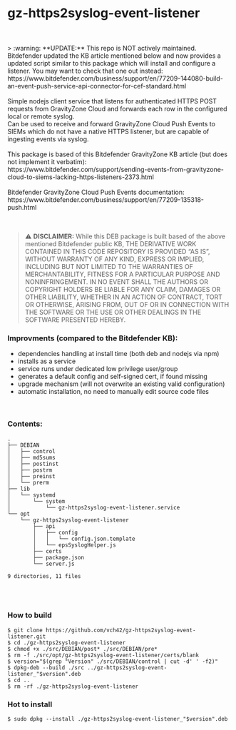 # gz-https2syslog-event-listener
<br />
<br />
> :warning: **UPDATE:** This repo is NOT actively maintained. Bitdefender updated the KB article mentioned below and now provides a updated script similar to this package which will install and configure a listener. You may want to check that one out instead: https://www.bitdefender.com/business/support/en/77209-144080-build-an-event-push-service-api-connector-for-cef-standard.html
<br />
<br />
Simple nodejs client service that listens for authenticated HTTPS POST requests from GravityZone Cloud and forwards each row in the configured local or remote syslog.<br />
Can be used to receive and forward GravityZone Cloud Push Events to SIEMs which do not have a native HTTPS listener, but are capable of ingesting events via syslog.<br />
<br />
This package is based of this Bitdefender GravityZone KB article (but does not implement it verbatim): <br />
https://www.bitdefender.com/support/sending-events-from-gravityzone-cloud-to-siems-lacking-https-listeners-2373.html <br />
<br />
Bitdefender GravityZone Cloud Push Events documentation: <br />
https://www.bitdefender.com/business/support/en/77209-135318-push.html<br />
<br />
<br />

> :warning: **DISCLAIMER:** While this DEB package is built based of the above mentioned Bitdefender public KB, THE DERIVATIVE WORK CONTAINED IN THIS CODE REPOSITORY IS PROVIDED “AS IS”, WITHOUT WARRANTY OF ANY KIND, EXPRESS OR IMPLIED, INCLUDING BUT NOT LIMITED TO THE WARRANTIES OF MERCHANTABILITY, FITNESS FOR A PARTICULAR PURPOSE AND NONINFRINGEMENT. IN NO EVENT SHALL THE AUTHORS OR COPYRIGHT HOLDERS BE LIABLE FOR ANY CLAIM, DAMAGES OR OTHER LIABILITY, WHETHER IN AN ACTION OF CONTRACT, TORT OR OTHERWISE, ARISING FROM, OUT OF OR IN CONNECTION WITH THE SOFTWARE OR THE USE OR OTHER DEALINGS IN THE SOFTWARE PRESENTED HEREBY.


### Improvments (compared to the Bitdefender KB):
* dependencies handling at install time (both deb and nodejs via npm)
* installs as a service
* service runs under dedicated low privilege user/group
* generates a default config and self-signed cert, if found missing
* upgrade mechanism (will not overwrite an existing valid configuration)
* automatic installation, no need to manually edit source code files


<br />

### Contents:
```
.
├── DEBIAN
│   ├── control
│   ├── md5sums
│   ├── postinst
│   ├── postrm
│   ├── preinst
│   └── prerm
├── lib
│   └── systemd
│       └── system
│           └── gz-https2syslog-event-listener.service
└── opt
    └── gz-https2syslog-event-listener
        ├── api
        │   ├── config
        │   │   └── config.json.template
        │   └── epsSyslogHelper.js
        ├── certs
        ├── package.json
        └── server.js

9 directories, 11 files
```
<br />
<br />

### How to build
```
$ git clone https://github.com/vch42/gz-https2syslog-event-listener.git
$ cd ./gz-https2syslog-event-listener
$ chmod +x ./src/DEBIAN/post* ./src/DEBIAN/pre*
$ rm -f ./src/opt/gz-https2syslog-event-listener/certs/blank
$ version="$(grep "Version" ./src/DEBIAN/control | cut -d' ' -f2)"
$ dpkg-deb --build ./src ../gz-https2syslog-event-listener_"$version".deb
$ cd ..
$ rm -rf ./gz-https2syslog-event-listener
```

### Hot to install
```
$ sudo dpkg --install ./gz-https2syslog-event-listener_"$version".deb
```











